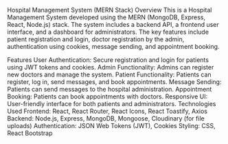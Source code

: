 Hospital Management System (MERN Stack) Overview This is a Hospital Management System developed using the MERN (MongoDB, Express, React, Node.js) stack. The system includes a backend API, a frontend user interface, and a dashboard for administrators. The key features include patient registration and login, doctor registration by the admin, authentication using cookies, message sending, and appointment booking.

Features User Authentication: Secure registration and login for patients using JWT tokens and cookies. Admin Functionality: Admins can register new doctors and manage the system. Patient Functionality: Patients can register, log in, send messages, and book appointments. Message Sending: Patients can send messages to the hospital administration. Appointment Booking: Patients can book appointments with doctors. Responsive UI: User-friendly interface for both patients and administrators. Technologies Used Frontend: React, React Router, React Icons, React Toastify, Axios Backend: Node.js, Express, MongoDB, Mongoose, Cloudinary (for file uploads) Authentication: JSON Web Tokens (JWT), Cookies Styling: CSS, React Bootstrap

